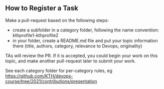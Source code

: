 ## How to Register a Task

Make a pull-request based on the following steps:

- create a subfolder in a category folder, following the name convention: kthprofile1-kthprofile2
- in your folder, create a README.md file and put your topic information there (title, authors, category, relevance to Devops, originality)

TAs will review the PR. If it is accepted, you could begin your work on this topic, and make another pull-request later to submit your work.

See each category folder for per-category rules, eg https://github.com/KTH/devops-course/tree/2021/contributions/presentation

